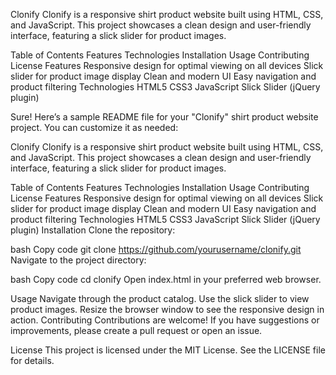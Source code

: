 
Clonify
Clonify is a responsive shirt product website built using HTML, CSS, and JavaScript. This project showcases a clean design and user-friendly interface, featuring a slick slider for product images.

Table of Contents
Features
Technologies
Installation
Usage
Contributing
License
Features
Responsive design for optimal viewing on all devices
Slick slider for product image display
Clean and modern UI
Easy navigation and product filtering
Technologies
HTML5
CSS3
JavaScript
Slick Slider (jQuery plugin)


Sure! Here’s a sample README file for your "Clonify" shirt product website project. You can customize it as needed:

Clonify
Clonify is a responsive shirt product website built using HTML, CSS, and JavaScript. This project showcases a clean design and user-friendly interface, featuring a slick slider for product images.

Table of Contents
Features
Technologies
Installation
Usage
Contributing
License
Features
Responsive design for optimal viewing on all devices
Slick slider for product image display
Clean and modern UI
Easy navigation and product filtering
Technologies
HTML5
CSS3
JavaScript
Slick Slider (jQuery plugin)
Installation
Clone the repository:

bash
Copy code
git clone https://github.com/yourusername/clonify.git
Navigate to the project directory:

bash
Copy code
cd clonify
Open index.html in your preferred web browser.

Usage
Navigate through the product catalog.
Use the slick slider to view product images.
Resize the browser window to see the responsive design in action.
Contributing
Contributions are welcome! If you have suggestions or improvements, please create a pull request or open an issue.

License
This project is licensed under the MIT License. See the LICENSE file for details.
